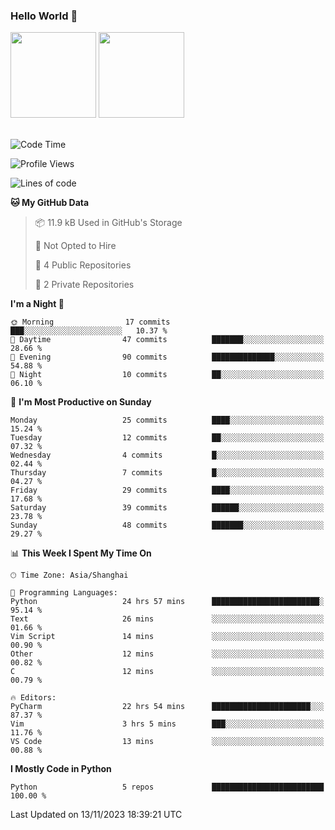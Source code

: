 ### Hello World 👋
<img align="" height="137px" src="https://github-readme-stats.vercel.app/api?username=myhMARS&hide_title=true&hide_border=true&show_icons=trueline_height=21&text_color=000&icon_color=000&bg_color=0,ea6161,ffc64d,fffc4d,52fa5a&theme=graywhite" /> </div>
<img align="" height="137px" src="https://github-readme-stats-git-masterrstaa-rickstaa.vercel.app/api/top-langs/?username=myhMARS&hide_title=true&hide_border=true&layout=compact&langs_count=6&text_color=000&icon_color=fff&bg_color=0,52fa5a,4dfcff,c64dff&theme=graywhite" /><br><br>

<!--START_SECTION:waka-->
![Code Time](http://img.shields.io/badge/Code%20Time-32%20hrs%2033%20mins-blue)

![Profile Views](http://img.shields.io/badge/Profile%20Views-143-blue)

![Lines of code](https://img.shields.io/badge/From%20Hello%20World%20I%27ve%20Written-8.8%20thousand%20lines%20of%20code-blue)

**🐱 My GitHub Data** 

> 📦 11.9 kB Used in GitHub's Storage 
 > 
> 🚫 Not Opted to Hire
 > 
> 📜 4 Public Repositories 
 > 
> 🔑 2 Private Repositories 
 > 
**I'm a Night 🦉** 

```text
🌞 Morning                17 commits          ███░░░░░░░░░░░░░░░░░░░░░░   10.37 % 
🌆 Daytime                47 commits          ███████░░░░░░░░░░░░░░░░░░   28.66 % 
🌃 Evening                90 commits          ██████████████░░░░░░░░░░░   54.88 % 
🌙 Night                  10 commits          ██░░░░░░░░░░░░░░░░░░░░░░░   06.10 % 
```
📅 **I'm Most Productive on Sunday** 

```text
Monday                   25 commits          ████░░░░░░░░░░░░░░░░░░░░░   15.24 % 
Tuesday                  12 commits          ██░░░░░░░░░░░░░░░░░░░░░░░   07.32 % 
Wednesday                4 commits           █░░░░░░░░░░░░░░░░░░░░░░░░   02.44 % 
Thursday                 7 commits           █░░░░░░░░░░░░░░░░░░░░░░░░   04.27 % 
Friday                   29 commits          ████░░░░░░░░░░░░░░░░░░░░░   17.68 % 
Saturday                 39 commits          ██████░░░░░░░░░░░░░░░░░░░   23.78 % 
Sunday                   48 commits          ███████░░░░░░░░░░░░░░░░░░   29.27 % 
```


📊 **This Week I Spent My Time On** 

```text
🕑︎ Time Zone: Asia/Shanghai

💬 Programming Languages: 
Python                   24 hrs 57 mins      ████████████████████████░   95.14 % 
Text                     26 mins             ░░░░░░░░░░░░░░░░░░░░░░░░░   01.66 % 
Vim Script               14 mins             ░░░░░░░░░░░░░░░░░░░░░░░░░   00.90 % 
Other                    12 mins             ░░░░░░░░░░░░░░░░░░░░░░░░░   00.82 % 
C                        12 mins             ░░░░░░░░░░░░░░░░░░░░░░░░░   00.79 % 

🔥 Editors: 
PyCharm                  22 hrs 54 mins      ██████████████████████░░░   87.37 % 
Vim                      3 hrs 5 mins        ███░░░░░░░░░░░░░░░░░░░░░░   11.76 % 
VS Code                  13 mins             ░░░░░░░░░░░░░░░░░░░░░░░░░   00.88 % 
```

**I Mostly Code in Python** 

```text
Python                   5 repos             █████████████████████████   100.00 % 
```




 Last Updated on 13/11/2023 18:39:21 UTC
<!--END_SECTION:waka-->

<!--
**myhMARS/myhMARS** is a ✨ _special_ ✨ repository because its `README.md` (this file) appears on your GitHub profile.

Here are some ideas to get you started:

- 🔭 I’m currently working on ...
- 🌱 I’m currently learning ...
- 👯 I’m looking to collaborate on ...
- 🤔 I’m looking for help with ...
- 💬 Ask me about ...
- 📫 How to reach me: ...
- 😄 Pronouns: ...
- ⚡ Fun fact: ...
-->
